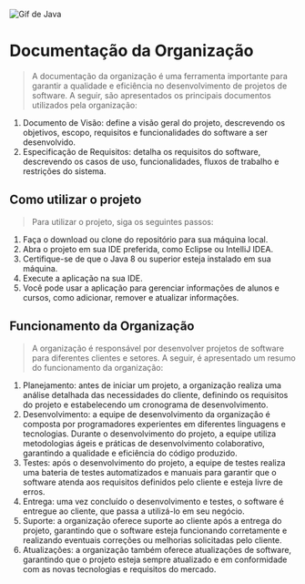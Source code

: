![Gif de Java](https://user-images.githubusercontent.com/83369803/222292697-ba572246-7d77-4c02-839e-acc6f2270a1f.png)


# Documentação da Organização

> A documentação da organização é uma ferramenta importante para garantir a qualidade e eficiência no desenvolvimento de projetos de software.
A seguir, são apresentados os principais documentos utilizados pela organização:

1. Documento de Visão: define a visão geral do projeto, descrevendo os objetivos, escopo, requisitos e funcionalidades do software a ser desenvolvido.
2. Especificação de Requisitos: detalha os requisitos do software, descrevendo os casos de uso, funcionalidades, fluxos de trabalho e restrições do sistema.

## Como utilizar o projeto

> Para utilizar o projeto, siga os seguintes passos:

1. Faça o download ou clone do repositório para sua máquina local.
2. Abra o projeto em sua IDE preferida, como Eclipse ou IntelliJ IDEA.
3. Certifique-se de que o Java 8 ou superior esteja instalado em sua máquina.
4. Execute a aplicação na sua IDE.
5. Você pode usar a aplicação para gerenciar informações de alunos e cursos, como adicionar, remover e atualizar informações.

## Funcionamento da Organização

> A organização é responsável por desenvolver projetos de software para diferentes clientes e setores.
A seguir, é apresentado um resumo do funcionamento da organização:

1. Planejamento: antes de iniciar um projeto, a organização realiza uma análise detalhada das necessidades do cliente, definindo os requisitos do projeto e estabelecendo um cronograma de desenvolvimento.
2. Desenvolvimento: a equipe de desenvolvimento da organização é composta por programadores experientes em diferentes linguagens e tecnologias. Durante o desenvolvimento do projeto, a equipe utiliza metodologias ágeis e práticas de desenvolvimento colaborativo, garantindo a qualidade e eficiência do código produzido.
3. Testes: após o desenvolvimento do projeto, a equipe de testes realiza uma bateria de testes automatizados e manuais para garantir que o software atenda aos requisitos definidos pelo cliente e esteja livre de erros.
4. Entrega: uma vez concluído o desenvolvimento e testes, o software é entregue ao cliente, que passa a utilizá-lo em seu negócio.
5. Suporte: a organização oferece suporte ao cliente após a entrega do projeto, garantindo que o software esteja funcionando corretamente e realizando eventuais correções ou melhorias solicitadas pelo cliente.
6. Atualizações: a organização também oferece atualizações de software, garantindo que o projeto esteja sempre atualizado e em conformidade com as novas tecnologias e requisitos do mercado.
